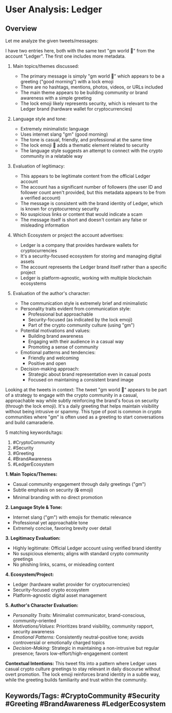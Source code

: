 # User Analysis: Ledger

## Overview

<think>
Let me analyze the given tweets/messages:

I have two entries here, both with the same text "gm world 🔐" from the account "Ledger". The first one includes more metadata.

1. Main topics/themes discussed:
   - The primary message is simply "gm world 🔐" which appears to be a greeting ("good morning") with a lock emoji
   - There are no hashtags, mentions, photos, videos, or URLs included
   - The main theme appears to be building community or brand awareness with a simple greeting
   - The lock emoji likely represents security, which is relevant to the Ledger brand (hardware wallet for cryptocurrencies)

2. Language style and tone:
   - Extremely minimalistic language
   - Uses internet slang "gm" (good morning)
   - The tone is casual, friendly, and professional at the same time
   - The lock emoji 🔐 adds a thematic element related to security
   - The language style suggests an attempt to connect with the crypto community in a relatable way

3. Evaluation of legitimacy:
   - This appears to be legitimate content from the official Ledger account
   - The account has a significant number of followers (the user ID and follower count aren't provided, but this metadata appears to be from a verified account)
   - The message is consistent with the brand identity of Ledger, which is known for cryptocurrency security
   - No suspicious links or content that would indicate a scam
   - The message itself is short and doesn't contain any false or misleading information

4. Which Ecosystem or project the account advertises:
   - Ledger is a company that provides hardware wallets for cryptocurrencies
   - It's a security-focused ecosystem for storing and managing digital assets
   - The account represents the Ledger brand itself rather than a specific project
   - Ledger is platform-agnostic, working with multiple blockchain ecosystems

5. Evaluation of the author's character:
   - The communication style is extremely brief and minimalistic
   - Personality traits evident from communication style:
     * Professional but approachable
     * Security-focused (as indicated by the lock emoji)
     * Part of the crypto community culture (using "gm")
   - Potential motivations and values:
     * Building brand awareness
     * Engaging with their audience in a casual way
     * Promoting a sense of community
   - Emotional patterns and tendencies:
     * Friendly and welcoming
     * Positive and open
   - Decision-making approach:
     * Strategic about brand representation even in casual posts
     * Focused on maintaining a consistent brand image

Looking at the tweets in context:
The tweet "gm world 🔐" appears to be part of a strategy to engage with the crypto community in a casual, approachable way while subtly reinforcing the brand's focus on security (through the lock emoji). It's a daily greeting that helps maintain visibility without being intrusive or spammy. This type of post is common in crypto communities where "gm" is often used as a greeting to start conversations and build camaraderie.

5 matching keywords/tags:
1. #CryptoCommunity
2. #Security
3. #Greeting
4. #BrandAwareness
5. #LedgerEcosystem
</think>

**1. Main Topics/Themes:**
- Casual community engagement through daily greetings ("gm")
- Subtle emphasis on security (🔒 emoji)
- Minimal branding with no direct promotion

**2. Language Style & Tone:**
- Internet slang ("gm") with emojis for thematic relevance
- Professional yet approachable tone
- Extremely concise, favoring brevity over detail

**3. Legitimacy Evaluation:**
- Highly legitimate: Official Ledger account using verified brand identity
- No suspicious elements; aligns with standard crypto community greetings
- No phishing links, scams, or misleading content

**4. Ecosystem/Project:**
- Ledger (hardware wallet provider for cryptocurrencies)
- Security-focused crypto ecosystem
- Platform-agnostic digital asset management

**5. Author's Character Evaluation:**
- *Personality Traits:* Minimalist communicator, brand-conscious, community-oriented
- *Motivations/Values:* Prioritizes brand visibility, community rapport, security awareness
- *Emotional Patterns:* Consistently neutral-positive tone; avoids controversial or emotionally charged topics
- *Decision-Making:* Strategic in maintaining a non-intrusive but regular presence; favors low-effort/high-engagement content

**Contextual Intentions:**
This tweet fits into a pattern where Ledger uses casual crypto culture greetings to stay relevant in daily discourse without overt promotion. The lock emoji reinforces brand identity in a subtle way, while the greeting builds familiarity and trust within the community.

**Keywords/Tags:** #CryptoCommunity #Security #Greeting #BrandAwareness #LedgerEcosystem
---
